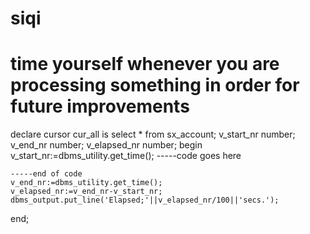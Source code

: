 # siqi
# time yourself whenever you are processing something in order for future improvements

declare 
cursor cur_all is select * from sx_account;
    v_start_nr number;
    v_end_nr number;
    v_elapsed_nr number;
begin
    v_start_nr:=dbms_utility.get_time();
    -----code goes here
    
    
    
    -----end of code
    v_end_nr:=dbms_utility.get_time();
    v_elapsed_nr:=v_end_nr-v_start_nr;
    dbms_output.put_line('Elapsed;'||v_elapsed_nr/100||'secs.');
end;
